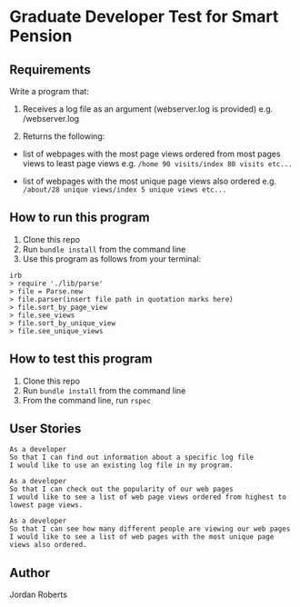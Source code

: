 # Graduate Developer Test for Smart Pension

## Requirements

Write a program that:

1. Receives a log file as an argument (webserver.log is provided) e.g. /<parse>webserver.log

2. Returns the following:

* list of webpages with the most page views ordered from most pages views to least page views
e.g. `/home 90 visits/index 80 visits etc...`

* list of webpages with the most unique page views also ordered
e.g. `/about/28 unique views/index 5 unique views etc...`

## How to run this program

1. Clone this repo
2. Run `bundle install` from the command line
3. Use this program as follows from your terminal:

```
irb
> require './lib/parse'
> file = Parse.new
> file.parser(insert file path in quotation marks here)
> file.sort_by_page_view
> file.see_views
> file.sort_by_unique_view
> file.see_unique_views
```

## How to test this program

1. Clone this repo
2. Run `bundle install` from the command line
3. From the command line, run `rspec`

## User Stories
```
As a developer  
So that I can find out information about a specific log file
I would like to use an existing log file in my program.

As a developer
So that I can check out the popularity of our web pages
I would like to see a list of web page views ordered from highest to lowest page views.

As a developer
So that I can see how many different people are viewing our web pages
I would like to see a list of web pages with the most unique page views also ordered.
```

## Author
Jordan Roberts
